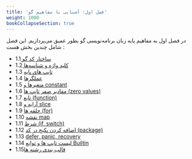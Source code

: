 ```yaml
---
title: 'فصل اول: آشنایی با مفاهیم گو'
weight: 1000
bookCollapseSection: true
---
```


در فصل اول به مفاهیم پایه زبان برنامه‌نویسی گو  بطور عمیق می‌پردازیم. این فصل شامل چندین بخش هست  :

- 1.1[ ساختار کد گو](1.1-basic-structure)
- 1.2[ کلید واژه و شناسه‌ها](1.2-keywords)
- 1.3 [تایپ های پایه](1.3-types)
- 1.4 [عملگرها](1.4-operators)
- 1.5 [متغیرها و constant](1.5-variables)
- 1.6 [مقادیر صفر تایپ ها (zero values)](1.6-zero-values)
- 1.7 [تابع (function)](1.7-function)
- 1.8 [آرایه و slice](1.8-array-slice)
- 1.9 [حلقه ها (for)](1.9-for)
- 1.10 [نقشه map](1.10-map)
- 1.11 [شرط (if, switch)](1.11-if-switch)
- 1.12 [اضافه کردن پکیج در کد (package)](1.12-packages-import)
- 1.13 [defer, panic, recovery](1.13-defer-panic-recovery)
- 1.14 [لیست تایپ ها و توابع Builtin](1.14-builtin)
- 1.15[قالب بندی رشته ها](1.15-formatting)
